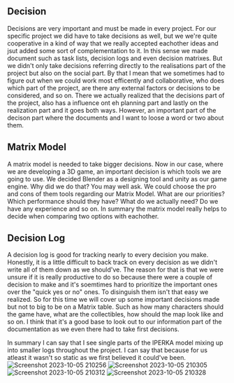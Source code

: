 ## Decision

Decisions are very important and must be made in every project. For our specific project we did have to take decisions as well, but we we're quite cooperative in a kind of way that we really accepted eachother ideas and jsut added some sort of complementation to it. In this sense we made document such as task lists, decision logs and even decision matrixes. But we didn't only take decisions referring directly to the realisations part of the project but also on the social part. 
By that I mean that we sometimes had to figure out when we could work most efficently and collaborative, who does which part of the project, are there any external factors or decisions to be considered, and so on.
There we actually realized that the decisions part of the project, also has a influence ont eh planning part and lastly on the realization part and it goes both ways.
However, an important part of the decison part where the documents and I want to loose a word or two about them. 

## Matrix Model
A matrix model is needed to take bigger decisions. Now in our case, where we are developing a 3D game, an important decision is which tools we are going to use. We decided Blender as a designing tool and unity as our game engine. Why did we do that? You may well ask. We could choose the pro and cons of them tools regarding our Matrix Model. What are our priorities? Which performance should they have? What do we actually need? Do we have any experience and so on.
In summary the matrix model really helps to decide when comparing two options with eachother.

## Decision Log

A decision log is good for tracking nearly to every decision you make. Honestly, it is a little difficult to back track on every decision as we didn't write all of them down as we should've. The reason for that is that we were unsure if it is really productive to do so because there were a couple of decision to make and it's soemtimes hard to prioritize the important ones over the "quick yes or no" ones.
To disinguish them isn't that easy we realized. So for this time we will cover up some important decisions made but not to big to be on a Matrix table. Such as how many characters should the game have, what are the collectibles, how should the map look like and so on.
I think that it's a good base to look out to our information part of the documentation as we even there had to take first decisions.

In summary I can say that I see single parts of the IPERKA model mixing up into smaller logs throughout the project. I can say that because for us atleast it wasn't so static as we first believed it could've been.
![Screenshot 2023-10-05 210256](https://github.com/Maximilian-Noethe/m413_ap23a_FNAP/assets/142780256/ace8cd40-953a-4e40-8a39-551e9bbff8d6)
![Screenshot 2023-10-05 210305](https://github.com/Maximilian-Noethe/m413_ap23a_FNAP/assets/142780256/77faa80b-2950-497f-bc2d-c1020c82ef54)
![Screenshot 2023-10-05 210312](https://github.com/Maximilian-Noethe/m413_ap23a_FNAP/assets/142780256/3db75f7d-0fa6-4f64-bcc7-1349171fd319)
![Screenshot 2023-10-05 210328](https://github.com/Maximilian-Noethe/m413_ap23a_FNAP/assets/142780256/3234a3cc-0a54-42a1-b831-07a2e7208478)
